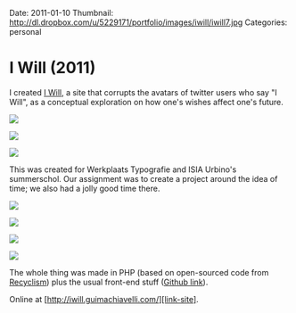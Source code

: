 Date: 2011-01-10
Thumbnail: http://dl.dropbox.com/u/5229171/portfolio/images/iwill/iwill7.jpg
Categories: personal

# I Will (2011)

I created [I Will][link-site], a site that corrupts the avatars of twitter users who say "I Will", as a conceptual exploration on how one's wishes affect one's future.

[![](http://dl.dropbox.com/u/5229171/portfolio/images/iwill/iwill1.jpg)][link-site]

[![](http://dl.dropbox.com/u/5229171/portfolio/images/iwill/iwill2.jpg)][link-site]

[![](http://dl.dropbox.com/u/5229171/portfolio/images/iwill/iwill3.jpg)][link-site]

This was created for Werkplaats Typografie and ISIA Urbino's summerschol. Our assignment was to create a project around the idea of time; we also had a jolly good time there. 

[![](http://dl.dropbox.com/u/5229171/portfolio/images/iwill/iwill4.jpg)][link-site]

[![](http://dl.dropbox.com/u/5229171/portfolio/images/iwill/iwill5.jpg)][link-site]

[![](http://dl.dropbox.com/u/5229171/portfolio/images/iwill/iwill6.jpg)][link-site]

[![](http://dl.dropbox.com/u/5229171/portfolio/images/iwill/iwill7.jpg)][link-site]

The whole thing was made in PHP (based on open-sourced code from [Recyclism][reference1]) plus the usual front-end stuff ([Github link][git]).

Online at [http://iwill.guimachiavelli.com/][link-site].

[link-site]:http://iwill.guimachiavelli.com
[reference1]: http://recyclism.com
[git]: http://github.com/guimachiavelli/i_will
